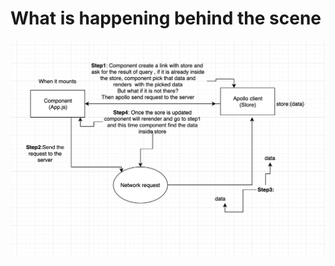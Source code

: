 
# What is happening behind the scene


![](https://github.com/ipankajgarg/Getting-started-with-apollo/blob/master/markups/Screenshot%202019-07-28%20at%2012.19.40%20PM.png)
